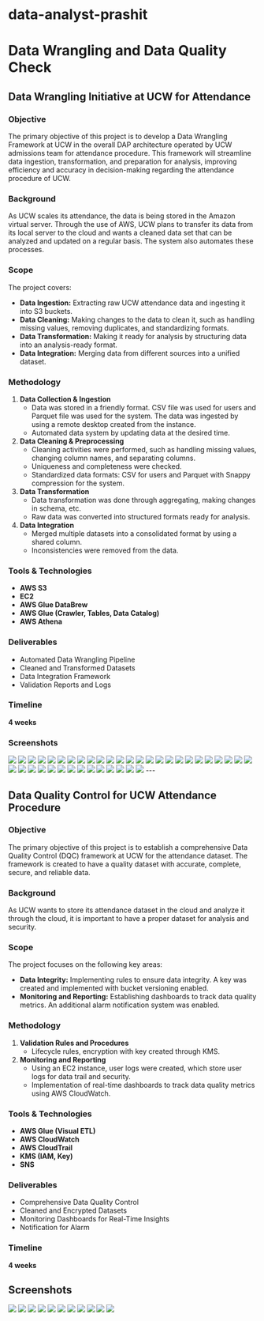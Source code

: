 # data-analyst-prashit
# Data Wrangling and Data Quality Check  
## Data Wrangling Initiative at UCW for Attendance  

### Objective  
The primary objective of this project is to develop a Data Wrangling Framework at UCW in the overall DAP architecture operated by UCW admissions team for attendance procedure. This framework will streamline data ingestion, transformation, and preparation for analysis, improving efficiency and accuracy in decision-making regarding the attendance procedure of UCW.  

### Background  
As UCW scales its attendance, the data is being stored in the Amazon virtual server. Through the use of AWS, UCW plans to transfer its data from its local server to the cloud and wants a cleaned data set that can be analyzed and updated on a regular basis. The system also automates these processes.  

### Scope  
The project covers:  
- **Data Ingestion:** Extracting raw UCW attendance data and ingesting it into S3 buckets.  
- **Data Cleaning:** Making changes to the data to clean it, such as handling missing values, removing duplicates, and standardizing formats.  
- **Data Transformation:** Making it ready for analysis by structuring data into an analysis-ready format.  
- **Data Integration:** Merging data from different sources into a unified dataset.  

### Methodology  
1. **Data Collection & Ingestion**  
   - Data was stored in a friendly format. CSV file was used for users and Parquet file was used for the system. The data was ingested by using a remote desktop created from the instance.  
   - Automated data system by updating data at the desired time.  
2. **Data Cleaning & Preprocessing**  
   - Cleaning activities were performed, such as handling missing values, changing column names, and separating columns.  
   - Uniqueness and completeness were checked.  
   - Standardized data formats: CSV for users and Parquet with Snappy compression for the system.  
3. **Data Transformation**  
   - Data transformation was done through aggregating, making changes in schema, etc.  
   - Raw data was converted into structured formats ready for analysis.  
4. **Data Integration**  
   - Merged multiple datasets into a consolidated format by using a shared column.  
   - Inconsistencies were removed from the data.  

### Tools & Technologies  
- **AWS S3**  
- **EC2**  
- **AWS Glue DataBrew**  
- **AWS Glue (Crawler, Tables, Data Catalog)**  
- **AWS Athena**  

### Deliverables  
- Automated Data Wrangling Pipeline  
- Cleaned and Transformed Datasets  
- Data Integration Framework  
- Validation Reports and Logs  

### Timeline  
**4 weeks**  

### Screenshots
<img src="1.png">
<img src="11.png">
<img src="111.png">
<img src="1111.png">
<img src="111111.png">
<img src="1111111.png">
<img src="11111111.png">
<img src="2.png">
<img src="22.png">
<img src="222.png">
<img src="2222.png">
<img src="22222.png">
<img src="222222.png">
<img src="2222222.png">
<img src="22222222.png">
<img src="222222222.png">
<img src="3.png">
<img src="33.png">
<img src="333.png">
<img src="3333.png">
<img src="33333.png">
<img src="333333.png">
<img src="3333333.png">
<img src="33333333.png">
<img src="333333333.png">
<img src="3333333333.png">
<img src="33333333333.png">
<img src="333333333333.png">
<img src="3333333333333.png">
<img src="4.png">
<img src="44.png">
<img src="444.png">
<img src="4444.png">
<img src="44444.png">
<img src="444444.png">
<img src="4444444.png">
<img src="44444444.png">
<img src="444444444.png">
<img src="4444444444.png">
---  

## Data Quality Control for UCW Attendance Procedure  

### Objective  
The primary objective of this project is to establish a comprehensive Data Quality Control (DQC) framework at UCW for the attendance dataset. The framework is created to have a quality dataset with accurate, complete, secure, and reliable data.  

### Background  
As UCW wants to store its attendance dataset in the cloud and analyze it through the cloud, it is important to have a proper dataset for analysis and security.  

### Scope  
The project focuses on the following key areas:  
- **Data Integrity:** Implementing rules to ensure data integrity. A key was created and implemented with bucket versioning enabled.  
- **Monitoring and Reporting:** Establishing dashboards to track data quality metrics. An additional alarm notification system was enabled.  

### Methodology  
1. **Validation Rules and Procedures**  
   - Lifecycle rules, encryption with key created through KMS.  
2. **Monitoring and Reporting**  
   - Using an EC2 instance, user logs were created, which store user logs for data trail and security.  
   - Implementation of real-time dashboards to track data quality metrics using AWS CloudWatch.  

### Tools & Technologies  
- **AWS Glue (Visual ETL)**  
- **AWS CloudWatch**  
- **AWS CloudTrail**  
- **KMS (IAM, Key)**  
- **SNS**  

### Deliverables  
- Comprehensive Data Quality Control  
- Cleaned and Encrypted Datasets  
- Monitoring Dashboards for Real-Time Insights  
- Notification for Alarm  

### Timeline  
**4 weeks**  
## Screenshots
<img src="5.png">
<img src="55.png">
<img src="555.png">
<img src="5555.png">
<img src="55555.png">
<img src="555555.png">
<img src="555555555.png">
<img src="6.png">
<img src="66.png">
<img src="666.png">
<img src="6666.png">
